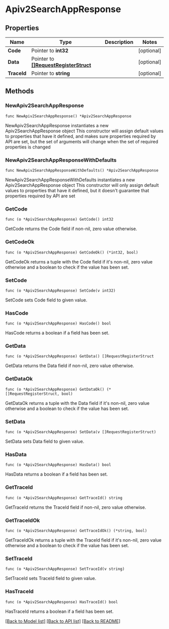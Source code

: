 # Apiv2SearchAppResponse

## Properties

Name | Type | Description | Notes
------------ | ------------- | ------------- | -------------
**Code** | Pointer to **int32** |  | [optional] 
**Data** | Pointer to [**[]RequestRegisterStruct**](RequestRegisterStruct.md) |  | [optional] 
**TraceId** | Pointer to **string** |  | [optional] 

## Methods

### NewApiv2SearchAppResponse

`func NewApiv2SearchAppResponse() *Apiv2SearchAppResponse`

NewApiv2SearchAppResponse instantiates a new Apiv2SearchAppResponse object
This constructor will assign default values to properties that have it defined,
and makes sure properties required by API are set, but the set of arguments
will change when the set of required properties is changed

### NewApiv2SearchAppResponseWithDefaults

`func NewApiv2SearchAppResponseWithDefaults() *Apiv2SearchAppResponse`

NewApiv2SearchAppResponseWithDefaults instantiates a new Apiv2SearchAppResponse object
This constructor will only assign default values to properties that have it defined,
but it doesn't guarantee that properties required by API are set

### GetCode

`func (o *Apiv2SearchAppResponse) GetCode() int32`

GetCode returns the Code field if non-nil, zero value otherwise.

### GetCodeOk

`func (o *Apiv2SearchAppResponse) GetCodeOk() (*int32, bool)`

GetCodeOk returns a tuple with the Code field if it's non-nil, zero value otherwise
and a boolean to check if the value has been set.

### SetCode

`func (o *Apiv2SearchAppResponse) SetCode(v int32)`

SetCode sets Code field to given value.

### HasCode

`func (o *Apiv2SearchAppResponse) HasCode() bool`

HasCode returns a boolean if a field has been set.

### GetData

`func (o *Apiv2SearchAppResponse) GetData() []RequestRegisterStruct`

GetData returns the Data field if non-nil, zero value otherwise.

### GetDataOk

`func (o *Apiv2SearchAppResponse) GetDataOk() (*[]RequestRegisterStruct, bool)`

GetDataOk returns a tuple with the Data field if it's non-nil, zero value otherwise
and a boolean to check if the value has been set.

### SetData

`func (o *Apiv2SearchAppResponse) SetData(v []RequestRegisterStruct)`

SetData sets Data field to given value.

### HasData

`func (o *Apiv2SearchAppResponse) HasData() bool`

HasData returns a boolean if a field has been set.

### GetTraceId

`func (o *Apiv2SearchAppResponse) GetTraceId() string`

GetTraceId returns the TraceId field if non-nil, zero value otherwise.

### GetTraceIdOk

`func (o *Apiv2SearchAppResponse) GetTraceIdOk() (*string, bool)`

GetTraceIdOk returns a tuple with the TraceId field if it's non-nil, zero value otherwise
and a boolean to check if the value has been set.

### SetTraceId

`func (o *Apiv2SearchAppResponse) SetTraceId(v string)`

SetTraceId sets TraceId field to given value.

### HasTraceId

`func (o *Apiv2SearchAppResponse) HasTraceId() bool`

HasTraceId returns a boolean if a field has been set.


[[Back to Model list]](../README.md#documentation-for-models) [[Back to API list]](../README.md#documentation-for-api-endpoints) [[Back to README]](../README.md)


